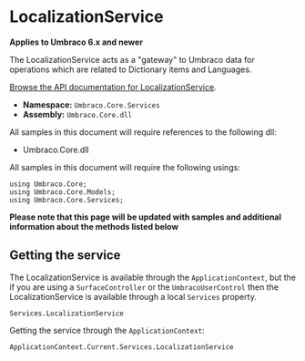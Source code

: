 # LocalizationService

**Applies to Umbraco 6.x and newer**

The LocalizationService acts as a "gateway" to Umbraco data for operations which are related to Dictionary items and Languages.

[Browse the API documentation for LocalizationService](https://our.umbraco.org/apidocs/csharp/api/Umbraco.Core.Services.LocalizationService.html).

 * **Namespace:** `Umbraco.Core.Services` 
 * **Assembly:** `Umbraco.Core.dll`

All samples in this document will require references to the following dll:

* Umbraco.Core.dll

All samples in this document will require the following usings:
	
	using Umbraco.Core;
	using Umbraco.Core.Models;
	using Umbraco.Core.Services;

**Please note that this page will be updated with samples and additional information about the methods listed below**

## Getting the service
The LocalizationService is available through the `ApplicationContext`, but the if you are using a `SurfaceController` or the `UmbracoUserControl` then the LocalizationService is available through a local `Services` property.

	Services.LocalizationService

Getting the service through the `ApplicationContext`:

	ApplicationContext.Current.Services.LocalizationService
